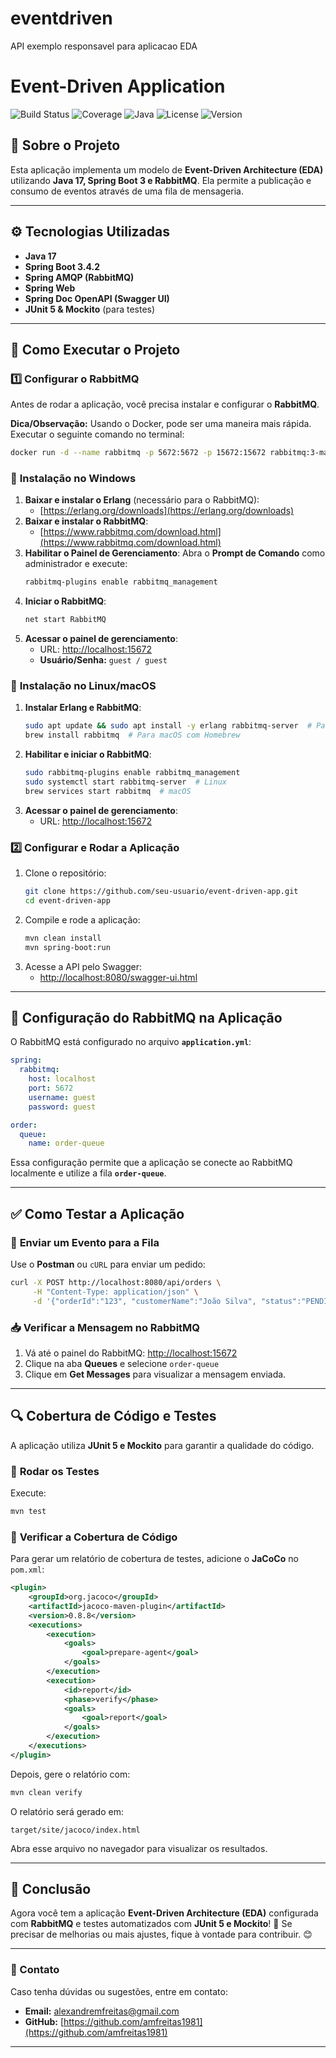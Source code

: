 # eventdriven
API exemplo responsavel para aplicacao EDA

# Event-Driven Application

![Build Status](https://img.shields.io/badge/build-passing-brightgreen)
![Coverage](https://img.shields.io/badge/coverage-100%25-success)
![Java](https://img.shields.io/badge/java-17-blue)
![License](https://img.shields.io/badge/license-MIT-blue.svg)
![Version](https://img.shields.io/badge/version-1.0.0-brightgreen)

## 📌 Sobre o Projeto
Esta aplicação implementa um modelo de **Event-Driven Architecture (EDA)** utilizando **Java 17, Spring Boot 3 e RabbitMQ**. Ela permite a publicação e consumo de eventos através de uma fila de mensageria.

---

## ⚙️ Tecnologias Utilizadas
- **Java 17**
- **Spring Boot 3.4.2**
- **Spring AMQP (RabbitMQ)**
- **Spring Web**
- **Spring Doc OpenAPI (Swagger UI)**
- **JUnit 5 & Mockito** (para testes)

---

## 🚀 Como Executar o Projeto

### 1️⃣ **Configurar o RabbitMQ**

Antes de rodar a aplicação, você precisa instalar e configurar o **RabbitMQ**.

**Dica/Observação:** Usando o Docker, pode ser uma maneira mais rápida. Executar o seguinte comando no terminal:
```sh
docker run -d --name rabbitmq -p 5672:5672 -p 15672:15672 rabbitmq:3-management
```

### 🔹 **Instalação no Windows**
1. **Baixar e instalar o Erlang** (necessário para o RabbitMQ):
    - [https://erlang.org/downloads](https://erlang.org/downloads)
2. **Baixar e instalar o RabbitMQ**:
    - [https://www.rabbitmq.com/download.html](https://www.rabbitmq.com/download.html)
3. **Habilitar o Painel de Gerenciamento**:
   Abra o **Prompt de Comando** como administrador e execute:
   ```sh
   rabbitmq-plugins enable rabbitmq_management
   ```
4. **Iniciar o RabbitMQ**:
   ```sh
   net start RabbitMQ
   ```
5. **Acessar o painel de gerenciamento**:
    - URL: [http://localhost:15672](http://localhost:15672)
    - **Usuário/Senha:** `guest / guest`

### 🔹 **Instalação no Linux/macOS**
1. **Instalar Erlang e RabbitMQ**:
   ```sh
   sudo apt update && sudo apt install -y erlang rabbitmq-server  # Para Debian/Ubuntu
   brew install rabbitmq  # Para macOS com Homebrew
   ```
2. **Habilitar e iniciar o RabbitMQ**:
   ```sh
   sudo rabbitmq-plugins enable rabbitmq_management
   sudo systemctl start rabbitmq-server  # Linux
   brew services start rabbitmq  # macOS
   ```
3. **Acessar o painel de gerenciamento**:
    - URL: [http://localhost:15672](http://localhost:15672)

### 2️⃣ **Configurar e Rodar a Aplicação**
1. Clone o repositório:
   ```sh
   git clone https://github.com/seu-usuario/event-driven-app.git
   cd event-driven-app
   ```
2. Compile e rode a aplicação:
   ```sh
   mvn clean install
   mvn spring-boot:run
   ```
3. Acesse a API pelo Swagger:
    - [http://localhost:8080/swagger-ui.html](http://localhost:8080/swagger-ui.html)

---

## 📡 Configuração do RabbitMQ na Aplicação
O RabbitMQ está configurado no arquivo **`application.yml`**:

```yaml
spring:
  rabbitmq:
    host: localhost
    port: 5672
    username: guest
    password: guest

order:
  queue:
    name: order-queue
```

Essa configuração permite que a aplicação se conecte ao RabbitMQ localmente e utilize a fila **`order-queue`**.

---

## ✅ Como Testar a Aplicação

### 📩 **Enviar um Evento para a Fila**
Use o **Postman** ou `cURL` para enviar um pedido:
```sh
curl -X POST http://localhost:8080/api/orders \
     -H "Content-Type: application/json" \
     -d '{"orderId":"123", "customerName":"João Silva", "status":"PENDING"}'
```

### 📥 **Verificar a Mensagem no RabbitMQ**
1. Vá até o painel do RabbitMQ: [http://localhost:15672](http://localhost:15672)
2. Clique na aba **Queues** e selecione `order-queue`
3. Clique em **Get Messages** para visualizar a mensagem enviada.

---

## 🔍 Cobertura de Código e Testes
A aplicação utiliza **JUnit 5 e Mockito** para garantir a qualidade do código.

### 🔹 **Rodar os Testes**
Execute:
```sh
mvn test
```

### 🔹 **Verificar a Cobertura de Código**
Para gerar um relatório de cobertura de testes, adicione o **JaCoCo** no `pom.xml`:
```xml
<plugin>
    <groupId>org.jacoco</groupId>
    <artifactId>jacoco-maven-plugin</artifactId>
    <version>0.8.8</version>
    <executions>
        <execution>
            <goals>
                <goal>prepare-agent</goal>
            </goals>
        </execution>
        <execution>
            <id>report</id>
            <phase>verify</phase>
            <goals>
                <goal>report</goal>
            </goals>
        </execution>
    </executions>
</plugin>
```

Depois, gere o relatório com:
```sh
mvn clean verify
```
O relatório será gerado em:
```
target/site/jacoco/index.html
```
Abra esse arquivo no navegador para visualizar os resultados.

---

## 📌 Conclusão
Agora você tem a aplicação **Event-Driven Architecture (EDA)** configurada com **RabbitMQ** e testes automatizados com **JUnit 5 e Mockito**! 🚀
Se precisar de melhorias ou mais ajustes, fique à vontade para contribuir. 😊

---

### 📧 Contato
Caso tenha dúvidas ou sugestões, entre em contato:
- **Email:** alexandremfreitas@gmail.com
- **GitHub:** [https://github.com/amfreitas1981](https://github.com/amfreitas1981)

---

